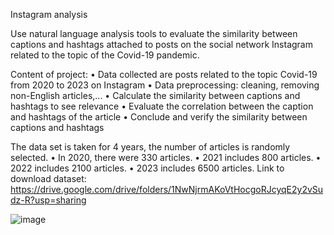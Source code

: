 Instagram analysis

Use natural language analysis tools to evaluate the similarity between captions and hashtags attached to posts on the social network Instagram related to the topic of the Covid-19 pandemic.

Content of project:
    • Data collected are posts related to the topic Covid-19 from 2020 to 2023 on Instagram
    • Data preprocessing: cleaning, removing non-English articles,...
    • Calculate the similarity between captions and hashtags to see relevance
    • Evaluate the correlation between the caption and hashtags of the article
    • Conclude and verify the similarity between captions and hashtags

The data set is taken for 4 years, the number of articles is randomly selected.
    • In 2020, there were 330 articles.
    • 2021 includes 800 articles.
    • 2022 includes 2100 articles.
    • 2023 includes 6500 articles.
Link to download dataset: https://drive.google.com/drive/folders/1NwNjrmAKoVtHocgoRJcyqE2y2vSudz-R?usp=sharing

![image](https://github.com/Hainguyendangduc/InstagramAnalysis/assets/77379426/932e567c-43a0-4433-80e7-5d5faa0be872)
